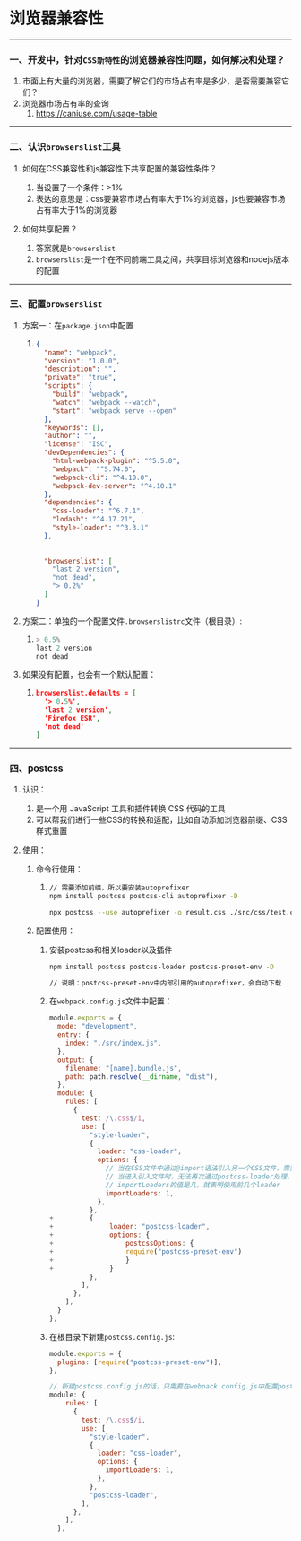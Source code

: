# 浏览器兼容性

---

### 一、开发中，针对`CSS新特性`的浏览器兼容性问题，如何解决和处理？

1. 市面上有大量的浏览器，需要了解它们的市场占有率是多少，是否需要兼容它们？
2. 浏览器市场占有率的查询
   1. https://caniuse.com/usage-table


---

### 二、认识`browserslist`工具

1. 如何在CSS兼容性和js兼容性下共享配置的兼容性条件？
   1. 当设置了一个条件：>1%
   2. 表达的意思是：css要兼容市场占有率大于1%的浏览器，js也要兼容市场占有率大于1%的浏览器

2. 如何共享配置？
   1. 答案就是`browserslist`
   2. `browserslist`是一个在不同前端工具之间，共享目标浏览器和nodejs版本的配置


---

### 三、配置`browserslist`

1. 方案一：在`package.json`中配置

   1. ```JSON
      {
        "name": "webpack",
        "version": "1.0.0",
        "description": "",
        "private": "true",
        "scripts": {
          "build": "webpack",
          "watch": "webpack --watch",
          "start": "webpack serve --open"
        },
        "keywords": [],
        "author": "",
        "license": "ISC",
        "devDependencies": {
          "html-webpack-plugin": "^5.5.0",
          "webpack": "^5.74.0",
          "webpack-cli": "^4.10.0",
          "webpack-dev-server": "^4.10.1"
        },
        "dependencies": {
          "css-loader": "^6.7.1",
          "lodash": "^4.17.21",
          "style-loader": "^3.3.1"
        },
        
        
        "browserslist": [
          "last 2 version",
          "not dead",
          "> 0.2%"
        ]
      }
      
      ```

      

2. 方案二：单独的一个配置文件`.browserslistrc`文件（根目录）:

   1. ```js
      > 0.5%
      last 2 version
      not dead
      ```

      

3. 如果没有配置，也会有一个默认配置：

   1. ```JSON
      browserslist.defaults = [
        '> 0.5%',
        'last 2 version',
        'Firefox ESR',
        'not dead'
      ]
      ```

      


---

### 四、postcss

1. 认识：

   1. 是一个用 JavaScript 工具和插件转换 CSS 代码的工具
   2. 可以帮我们进行一些CSS的转换和适配，比如自动添加浏览器前缀、CSS样式重置

2. 使用：

   1. 命令行使用：

      1. ```sh
         // 需要添加前缀，所以要安装autoprefixer
         npm install postcss postcss-cli autoprefixer -D
         
         npx postcss --use autoprefixer -o result.css ./src/css/test.css
         ```

   2. 配置使用：

      1. 安装postcss和相关loader以及插件

         ```sh
         npm install postcss postcss-loader postcss-preset-env -D
         
         // 说明：postcss-preset-env中内部引用的autoprefixer，会自动下载
         ```

      2. 在`webpack.config.js`文件中配置：

         ```js
         module.exports = {
           mode: "development",
           entry: {
             index: "./src/index.js",
           },
           output: {
             filename: "[name].bundle.js",
             path: path.resolve(__dirname, "dist"),
           },
           module: {
             rules: [
               {
                 test: /\.css$/i,
                 use: [
                   "style-loader",
                   {
                     loader: "css-loader",
                     options: {
                       // 当在CSS文件中通过@import语法引入另一个CSS文件，需要css-loader处理，而不是postcss-loader
                       // 当进入引入文件时，无法再次通过postcss-loader处理，而importLoaders可以回头使用前面的loader
                       // importLoaders的值是几，就表明使用前几个loader
                       importLoaders: 1,
                     },
                   },
         +         {
         +          	loader: "postcss-loader",
         +          	options: {
         +          		postcssOptions: {
         +         			require("postcss-preset-env")
         +          		}
         +          	}
                   },
                 ],
               },
             ],
           }
         };
         ```

      3. 在根目录下新建`postcss.config.js`:

         ```js
         module.exports = {
           plugins: [require("postcss-preset-env")],
         };
         
         // 新建postcss.config.js的话，只需要在webpack.config.js中配置postcss-loader，如下：
         module: {
             rules: [
               {
                 test: /\.css$/i,
                 use: [
                   "style-loader",
                   {
                     loader: "css-loader",
                     options: {
                       importLoaders: 1,
                     },
                   },
                   "postcss-loader",
                 ],
               },
             ],
           },
         ```

         

      

